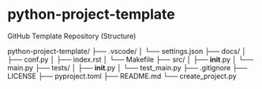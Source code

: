 # python-project-template
GitHub Template Repository (Structure)

python-project-template/
├── .vscode/
│   └── settings.json
├── docs/
│   ├── conf.py
│   ├── index.rst
│   └── Makefile
├── src/
│   ├── __init__.py
│   └── main.py
├── tests/
│   ├── __init__.py
│   └── test_main.py
├── .gitignore
├── LICENSE
├── pyproject.toml
├── README.md
└── create_project.py
